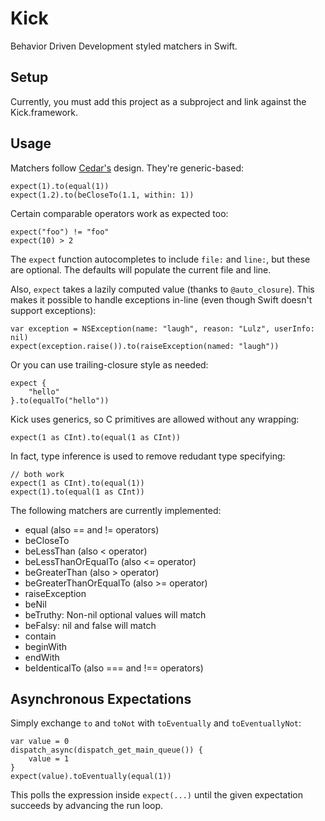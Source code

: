 Kick
======

Behavior Driven Development styled matchers in Swift.

Setup
-----

Currently, you must add this project as a subproject and link against the Kick.framework.


Usage
-----

Matchers follow [Cedar's](https://github.com/pivotal/cedar) design. They're generic-based:

    expect(1).to(equal(1))
    expect(1.2).to(beCloseTo(1.1, within: 1))
    
Certain comparable operators work as expected too:

    expect("foo") != "foo"
    expect(10) > 2

The ``expect`` function autocompletes to include ``file:`` and ``line:``, but these are optional.
The defaults will populate the current file and line.

Also, ``expect`` takes a lazily computed value (thanks to ``@auto_closure``). This makes it possible
to handle exceptions in-line (even though Swift doesn't support exceptions):

    var exception = NSException(name: "laugh", reason: "Lulz", userInfo: nil)
    expect(exception.raise()).to(raiseException(named: "laugh"))

Or you can use trailing-closure style as needed:

    expect {
        "hello"
    }.to(equalTo("hello"))

Kick uses generics, so C primitives are allowed without any wrapping:

    expect(1 as CInt).to(equal(1 as CInt))

In fact, type inference is used to remove redudant type specifying:

    // both work
    expect(1 as CInt).to(equal(1))
    expect(1).to(equal(1 as CInt))

The following matchers are currently implemented:

- equal (also == and != operators)
- beCloseTo
- beLessThan (also < operator)
- beLessThanOrEqualTo (also <= operator)
- beGreaterThan (also > operator)
- beGreaterThanOrEqualTo (also >= operator)
- raiseException
- beNil
- beTruthy: Non-nil optional values will match
- beFalsy: nil and false will match
- contain
- beginWith
- endWith
- beIdenticalTo (also === and !== operators)

Asynchronous Expectations
-------------------------

Simply exchange ``to`` and ``toNot`` with ``toEventually`` and ``toEventuallyNot``:

    var value = 0
    dispatch_async(dispatch_get_main_queue()) {
        value = 1
    }
    expect(value).toEventually(equal(1))

This polls the expression inside ``expect(...)`` until the given expectation succeeds by
advancing the run loop.





